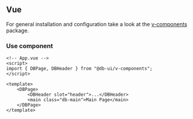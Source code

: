 ## Vue

For general installation and configuration take a look at
the [v-components](https://www.npmjs.com/package/@db-ui/v-components) package.

### Use component

```vue App.vue
<!-- App.vue -->
<script>
import { DBPage, DBHeader } from "@db-ui/v-components";
</script>

<template>
	<DBPage>
		<DBHeader slot="header">...</DBHeader>
		<main class="db-main">Main Page</main>
	</DBPage>
</template>
```
